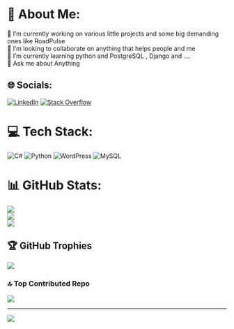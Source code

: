 # 💫 About Me:
🔭 I’m currently working on various little projects and some big demanding ones like RoadPulse<br>👯 I’m looking to collaborate on anything that helps people and me<br>🌱 I’m currently learning python and PostgreSQL , Django and ....<br>💬 Ask me about Anything


## 🌐 Socials:
[![LinkedIn](https://img.shields.io/badge/LinkedIn-%230077B5.svg?logo=linkedin&logoColor=white)](https://linkedin.com/in/amram841) [![Stack Overflow](https://img.shields.io/badge/-Stackoverflow-FE7A16?logo=stack-overflow&logoColor=white)](https://stackoverflow.com/users/13252783) 

# 💻 Tech Stack:
![C#](https://img.shields.io/badge/c%23-%23239120.svg?style=for-the-badge&logo=csharp&logoColor=white) ![Python](https://img.shields.io/badge/python-3670A0?style=for-the-badge&logo=python&logoColor=ffdd54) ![WordPress](https://img.shields.io/badge/WordPress-%23117AC9.svg?style=for-the-badge&logo=WordPress&logoColor=white) ![MySQL](https://img.shields.io/badge/mysql-4479A1.svg?style=for-the-badge&logo=mysql&logoColor=white)
# 📊 GitHub Stats:
![](https://github-readme-stats.vercel.app/api?username=AmRam841&theme=dark&hide_border=false&include_all_commits=true&count_private=true)<br/>
![](https://nirzak-streak-stats.vercel.app/?user=AmRam841&theme=dark&hide_border=false)<br/>
![](https://github-readme-stats.vercel.app/api/top-langs/?username=AmRam841&theme=dark&hide_border=false&include_all_commits=true&count_private=true&layout=compact)

## 🏆 GitHub Trophies
![](https://github-profile-trophy.vercel.app/?username=AmRam841&theme=radical&no-frame=false&no-bg=true&margin-w=4)

### 🔝 Top Contributed Repo
![](https://github-contributor-stats.vercel.app/api?username=AmRam841&limit=5&theme=dark&combine_all_yearly_contributions=true)

---
[![](https://visitcount.itsvg.in/api?id=AmRam841&icon=0&color=0)](https://visitcount.itsvg.in)

<!-- Proudly created with GPRM ( https://gprm.itsvg.in ) -->
